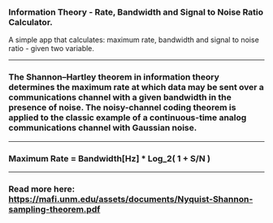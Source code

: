 ### Information Theory - Rate, Bandwidth and Signal to Noise Ratio Calculator.
 A simple app that calculates: maximum rate, bandwidth and signal to noise ratio - given two variable. 
 
------------------------------------------------------------------------------------------------------------------------------------------------------------------------

### The Shannon–Hartley theorem in information theory determines the maximum rate at which data may be sent over a communications channel with a given bandwidth in the presence of noise. The noisy-channel coding theorem is applied to the classic example of a continuous-time analog communications channel with Gaussian noise.

------------------------------------------------------------------------------------------------------------------------------------------------------------------------

### Maximum Rate = Bandwidth[Hz] * Log_2( 1 + S/N ) 

------------------------------------------------------------------------------------------------------------------------------------------------------------------------

### Read more here: https://mafi.unm.edu/assets/documents/Nyquist-Shannon-sampling-theorem.pdf
